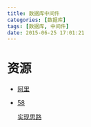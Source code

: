 ```yaml
---
title: 数据库中间件
categories: [数据库]
tags: [数据库, 中间件]
date: 2015-06-25 17:01:21
---
```


# 资源

-   [阿里](https://github.com/alibaba/tb_tddl)

-   [58](https://github.com/58code/Oceanus)

    [实现思路](http://www.oschina.net/p/oceanus)
